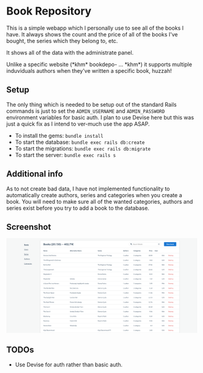 # Book Repository

This is a simple webapp which I personally use to see all of the books I have. It always shows the count and the price of all of the books I've bought, the series which they belong to, etc.

It shows all of the data with the administrate panel.

Unlike a specific website (\*khm\* bookdepo- ... \*khm\*) it supports multiple induviduals authors when they've written a specific book, huzzah!

## Setup

The only thing which is needed to be setup out of the standard Rails commands is just to set the `ADMIN_USERNAME` and `ADMIN_PASSWORD` environment variables for basic auth. I plan to use Devise here but this was just a quick fix as I intend to ver-much use the app ASAP.

* To install the gems: `bundle install`
* To start the database: `bundle exec rails db:create`
* To start the migrations: `bundle exec rails db:migrate`
* To start the server: `bundle exec rails s`

## Additional info

As to not create bad data, I have not implemented functionality to automatically create authors, series and categories when you create a book. You will need to make sure all of the wanted categories, authors and series exist before you try to add a book to the database.

## Screenshot

![Books page](https://raw.githubusercontent.com/zastrixarundell/bookrepository/main/github_assets/screenshot.png)

## TODOs

* Use Devise for auth rather than basic auth.
